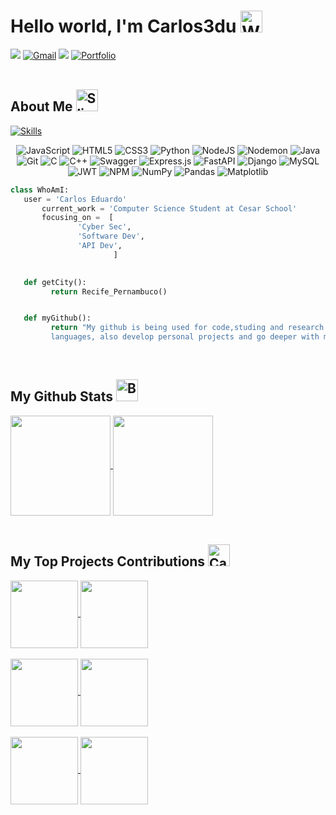 # Hello world, I'm Carlos3du  <img src="https://raw.githubusercontent.com/Tarikul-Islam-Anik/Animated-Fluent-Emojis/master/Emojis/Hand%20gestures/Waving%20Hand.png" alt="Waving Hand" width="35" height="35" />

 <a href="https://www.linkedin.com/in/carlos-cavalcanti-42b89524b/"><img src="https://img.shields.io/badge/linkedin-0077B5.svg?style=for-the-badge&logo=linkedin&logoColor=white"/></a>
[![Gmail](https://img.shields.io/badge/Gmail-333333?style=for-the-badge&logo=gmail&logoColor=red)](mailto:cepc@cesar.school)
<a href="https://instagram.com/carlosedu500"><img src="https://img.shields.io/badge/instagram-E4405F.svg?style=for-the-badge&logo=instagram&logoColor=white"/></a>
[![Portfolio](https://img.shields.io/badge/Portfolio-%23000000.svg?style=for-the-badge&logo=firefox&logoColor=#FF7139)](https://drive.google.com/drive/folders/1GKKamdpx9zmKCTgcxsiCVbjTIqCgaRAo?usp=sharing)
<br><br>


## About Me  <img src="https://raw.githubusercontent.com/Tarikul-Islam-Anik/Animated-Fluent-Emojis/master/Emojis/Smilies/Slightly%20Smiling%20Face.png" alt="Slightly Smiling Face" width="35" height="35" />

	
[![Skills](https://skillicons.dev/icons?i=figma,docker,arduino,bootstrap,vscode,postgres,github,mysql,eclipse,pycharm,notion)](https://skillicons.dev)

<div align=center>
	
![JavaScript](https://img.shields.io/badge/javascript-%23323330.svg?style=for-the-badge&logo=javascript&logoColor=%23F7DF1E)
![HTML5](https://img.shields.io/badge/html5-%23E34F26.svg?style=for-the-badge&logo=html5&logoColor=white)
![CSS3](https://img.shields.io/badge/css3-%231572B6.svg?style=for-the-badge&logo=css3&logoColor=white)
![Python](https://img.shields.io/badge/python-3670A0?style=for-the-badge&logo=python&logoColor=ffdd54)
![NodeJS](https://img.shields.io/badge/node.js-6DA55F?style=for-the-badge&logo=node.js&logoColor=white)
![Nodemon](https://img.shields.io/badge/NODEMON-%23323330.svg?style=for-the-badge&logo=nodemon&logoColor=%BBDEAD)
![Java](https://img.shields.io/badge/java-%23ED8B00.svg?style=for-the-badge&logo=openjdk&logoColor=white)
![Git](https://img.shields.io/badge/git-%23F05033.svg?style=for-the-badge&logo=git&logoColor=white)
![C](https://img.shields.io/badge/c-%2300599C.svg?style=for-the-badge&logo=c&logoColor=white)
![C++](https://img.shields.io/badge/c++-%2300599C.svg?style=for-the-badge&logo=c%2B%2B&logoColor=white)
![Swagger](https://img.shields.io/badge/-Swagger-%23Clojure?style=for-the-badge&logo=swagger&logoColor=white)
![Express.js](https://img.shields.io/badge/express.js-%23404d59.svg?style=for-the-badge&logo=express&logoColor=%2361DAFB)
![FastAPI](https://img.shields.io/badge/FastAPI-005571?style=for-the-badge&logo=fastapi)
![Django](https://img.shields.io/badge/django-%23092E20.svg?style=for-the-badge&logo=django&logoColor=white)
![MySQL](https://img.shields.io/badge/mysql-4479A1.svg?style=for-the-badge&logo=mysql&logoColor=white)
![JWT](https://img.shields.io/badge/JWT-black?style=for-the-badge&logo=JSON%20web%20tokens)
![NPM](https://img.shields.io/badge/NPM-%23CB3837.svg?style=for-the-badge&logo=npm&logoColor=white)
![NumPy](https://img.shields.io/badge/numpy-%23013243.svg?style=for-the-badge&logo=numpy&logoColor=white)
![Pandas](https://img.shields.io/badge/pandas-%23150458.svg?style=for-the-badge&logo=pandas&logoColor=white)
![Matplotlib](https://img.shields.io/badge/Matplotlib-%23ffffff.svg?style=for-the-badge&logo=Matplotlib&logoColor=black)

</div>

 ```python
 class WhoAmI:
 	user = 'Carlos Eduardo'
		current_work = 'Computer Science Student at Cesar School'
		focusing_on =  [
				'Cyber Sec',
				'Software Dev',
				'API Dev',
	                    ]
	

    def getCity():
          return Recife_Pernambuco()


	def myGithub():
          return "My github is being used for code,studing and research in different computer\
          languages, also develop personal projects and go deeper with my knowledge in CS."

 ```
            
<br>

## My Github Stats  <img src="https://raw.githubusercontent.com/Tarikul-Islam-Anik/Animated-Fluent-Emojis/master/Emojis/Objects/Bar%20Chart.png" alt="Bar Chart" width="35" height="35" />

<a href="https://github.com/anuraghazra/github-readme-stats">
  <img height=160 align="center" src="https://github-readme-stats.vercel.app/api?username=Carlos3du&theme=github_dark&rank_icon=github&hide=stars" />
</a>
<a href="https://github.com/anuraghazra/convoychat">
  <img height=160 align="center" src="https://github-readme-stats.vercel.app/api/top-langs?username=Carlos3du&layout=compact&langs_count=8&theme=github_dark&hide_progress=true"/>
</a><br><br>




## My Top Projects Contributions  <img src="https://raw.githubusercontent.com/Tarikul-Islam-Anik/Animated-Fluent-Emojis/master/Emojis/Objects/Card%20File%20Box.png" alt="Card File Box" width="35" height="35" />

 
<a href="https://github.com/Evalu-at/evaluat-backend">
  <img height=108 align="center" src="https://github-readme-stats.vercel.app/api/pin/?username=Evalu-at&repo=evaluat-backend&description_lines_count=1&theme=github_dark"/>
</a>
<a href="https://github.com/LucasGdBS/PuppyCore">
  <img height=108 align="center" src="https://github-readme-stats.vercel.app/api/pin/?username=LucasGdBS&repo=PuppyCore&description_lines_count=1&theme=github_dark" />
</a><br><br>
<a href="https://github.com/BeHive-CESAR/frontAdmRentUp">
  <img height=108 align="center" src="https://github-readme-stats.vercel.app/api/pin/?username=BeHive-CESAR&repo=frontAdmRentUp&description_lines_count=1&theme=github_dark" />
</a>
<a href="https://github.com/LucasGdBS/POO-Project">
  <img height=108  align="center" src="https://github-readme-stats.vercel.app/api/pin/?username=LucasGdBS&repo=POO-Project&description_lines_count=1&theme=github_dark" />
</a><br><br>
<a href="https://github.com/BeHive-CESAR/RentUP">
  <img height=108 align="center" src="https://github-readme-stats.vercel.app/api/pin/?username=BeHive-CESAR&repo=RentUP&description_lines_count=1&theme=github_dark" />
</a>
<a href="https://github.com/LucasGdBS/Full_LCD_emulator">
  <img height=108 align="center" src="https://github-readme-stats.vercel.app/api/pin/?username=LucasGdBS&repo=Full_LCD_emulator&description_lines_count=1&theme=github_dark" />
</a>
